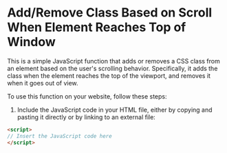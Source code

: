 # Add/Remove Class Based on Scroll When Element Reaches Top of Window

This is a simple JavaScript function that adds or removes a CSS class from an element based on the user's scrolling behavior. Specifically, it adds the class when the element reaches the top of the viewport, and removes it when it goes out of view.

To use this function on your website, follow these steps:

1. Include the JavaScript code in your HTML file, either by copying and pasting it directly or by linking to an external file:

```html
<script>
// Insert the JavaScript code here
</script>
